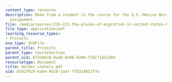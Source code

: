 ```yaml
---
content_type: resource
description: Memo from a student in the course for the U.S.-Mexico Border Relations
  assignment.
file: /media/courses/21h-221-the-places-of-migration-in-united-states-history-fall-2006/b5d2f6296ab49a101aafff8324812f7a_border_stonely.pdf
file_type: application/pdf
learning_resource_types:
- Projects
ocw_type: OCWFile
parent_title: Projects
parent_type: CourseSection
parent_uid: 673e8610-0aa0-6e06-b20b-f2dc71de2203
resourcetype: Document
title: border_stonely.pdf
uid: b5d2f629-6ab4-9a10-1aaf-ff8324812f7a
---
```

